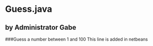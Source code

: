 # Guess.java
## by Administrator Gabe
###Guess a number between 1 and 100
This line is added in netbeans